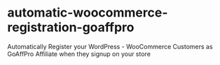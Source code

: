 # automatic-woocommerce-registration-goaffpro
Automatically Register your WordPress - WooCommerce Customers as GoAffPro Affiliate when they signup on your store
